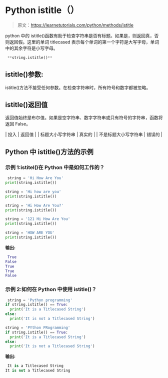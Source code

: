 # Python istitle（）

> 原文：<https://learnetutorials.com/python/methods/istitle>

python 中的 istitle()函数有助于检查字符串是否有标题。如果是，则返回真，否则返回假。这里的单词 titlecased 表示每个单词的第一个字符是大写字母，单词中的其余字符是小写字母。

```py
 **string.istitle()** 

```

## istitle()参数:

istitle()方法不接受任何参数。在检查字符串时，所有符号和数字都被忽略。

## istitle()返回值

返回值始终是布尔值。如果是空字符串、数字字符串或只有符号的字符串，函数将返回 False。

| 投入 | 返回值 |
| 标题大小写字符串 | 真实的 |
| 不是标题大小写字符串 | 错误的 |

## Python 中 istitle()方法的示例

### 示例 1:istitel()在 Python 中是如何工作的？

```py
 string = 'Hi How Are You'
print(string.istitle())

string = 'Hi how are you'
print(string.istitle())

string = 'Hi How Are You?'
print(string.istitle())

string = '121 Hi How Are You'
print(string.istitle())

string = 'HOW ARE YOU'
print(string.istitle()) 

```

**输出:**

```py
 True
False
True
True
False 
```

### 示例 2:如何在 Python 中使用 istitle()？

```py
 string = 'Python programming'
if string.istitle() == True:
  print('It is a Titlecased String')
else:
  print('It is not a Titlecased String')

string = 'PYthon PRogramming'
if string.istitle() == True:
  print('It is a Titlecased String')
else:
  print('It is not a Titlecased String') 

```

**输出:**

```py
 It is a Titlecased String
It is not a Titlecased String 
```